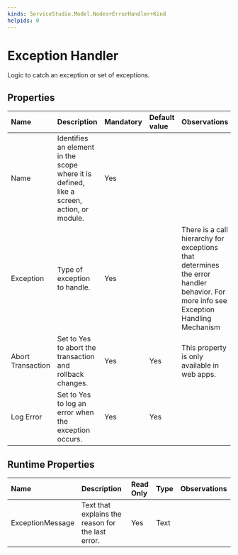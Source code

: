 ```yaml
---
kinds: ServiceStudio.Model.Nodes+ErrorHandler+Kind
helpids: 0
---
```


# Exception Handler

Logic to catch an exception or set of exceptions.

## Properties

| Name | Description | Mandatory | Default value | Observations |
| :--- | :--- | :--- | :--- | :--- |
| Name | Identifies an element in the scope where it is defined, like a screen, action, or module. | Yes |  |  |
| Exception | Type of exception to handle. | Yes |  | There is a call hierarchy for exceptions that determines the error handler behavior. For more info see Exception Handling Mechanism |
| Abort Transaction | Set to Yes to abort the transaction and rollback changes. | Yes | Yes | This property is only available in web apps. |
| Log Error | Set to Yes to log an error when the exception occurs. | Yes | Yes |  |

## Runtime Properties

| Name | Description | Read Only | Type | Observations |
| :--- | :--- | :--- | :--- | :--- |
| ExceptionMessage | Text that explains the reason for the last error. | Yes | Text |  |

